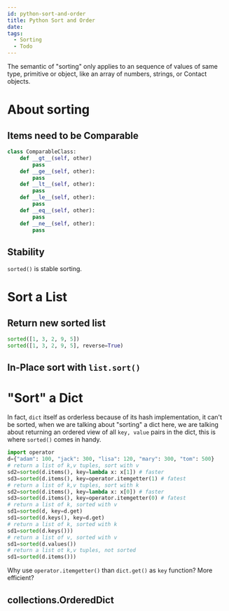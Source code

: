```yaml
---
id: python-sort-and-order
title: Python Sort and Order
date:
tags:
  - Sorting
  - Todo
---
```


The semantic of "sorting" only applies to an sequence of values of same type, primitive or object, like an array of numbers, strings, or Contact objects.

About sorting
================================================================================

Items need to be Comparable
--------------------------------------------------------------------------------
```python
class ComparableClass:
    def __gt__(self, other)
        pass
    def __ge__(self, other):
        pass
    def __lt__(self, other):
        pass
    def __le__(self, other):
        pass
    def __eq__(self, other):
        pass
    def __ne__(self, other):
        pass
```

Stability
--------------------------------------------------------------------------------
`sorted()` is stable sorting.

Sort a List
================================================================================

Return new sorted list
--------------------------------------------------------------------------------
```python
sorted([1, 3, 2, 9, 5])
sorted([1, 3, 2, 9, 5], reverse=True)
```

In-Place sort with `list.sort()`
--------------------------------------------------------------------------------

"Sort" a Dict
================================================================================
In fact, `dict` itself as orderless because of its hash implementation, it can't be sorted, when we are talking about "sorting" a dict here, we are talking about returning an ordered view of all `key, value` pairs in the dict, this is where `sorted()` comes in handy.
```python
import operator
d={"adam": 100, "jack": 300, "lisa": 120, "mary": 300, "tom": 500}
# return a list of k,v tuples, sort with v
sd2=sorted(d.items(), key=lambda x: x[1]) # faster
sd3=sorted(d.items(), key=operator.itemgetter(1) # fatest
# return a list of k,v tuples, sort with k
sd2=sorted(d.items(), key=lambda x: x[0]) # faster
sd3=sorted(d.items(), key=operator.itemgetter(0) # fatest
# return a list of k, sorted with v
sd1=sorted(d, key=d.get)
sd1=sorted(d.keys(), key=d.get)
# return a list of k, sorted with k
sd1=sorted(d.keys()))
# return a list of v, sorted with v
sd1=sorted(d.values())
# return a list ot k,v tuples, not sorted
sd1=sorted(d.items()))
```

Why use `operator.itemgetter()` than `dict.get()` as `key` function? More efficient?

collections.OrderedDict
--------------------------------------------------------------------------------
